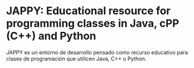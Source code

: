 # JAPPY: Educational resource for programming classes in Java, cPP (C++) and Python

JAPPY es un entorno de desarrollo pensado como recurso educativo para clases de programación que utilicen Java, C++ o Python.